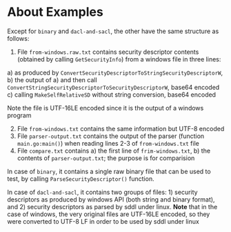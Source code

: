 # About Examples

Except for `binary` and `dacl-and-sacl`, the other have the same structure as follows:

1. File `from-windows.raw.txt` contains security descriptor contents (obtained by calling `GetSecurityInfo`) from a windows file in three lines:

  a) as produced by `ConvertSecurityDescriptorToStringSecurityDescriptorW`,
  b) the output of a) and then call `ConvertStringSecurityDescriptorToSecurityDescriptorW`, base64 encoded
  c) calling `MakeSelfRelativeSD` without string conversion, base64 encoded

  Note the file is UTF-16LE encoded since it is the output of a windows program

2. File `from-windows.txt` contains the same information but UTF-8 encoded
3. File `parser-output.txt` contains the output of the parser (function `main.go:main()`) when reading lines 2-3 of `from-windows.txt` file
4. File `compare.txt` contains a) the first line of `frim-windows.txt`, b) the contents of `parser-output.txt`; the purpose is for comparision

In case of `binary`, it contains a single raw binary file that can be used to test, by calling `ParseSecurityDescriptor()` function.

In case of `dacl-and-sacl`, it contains two groups of files: 1) security descriptors as produced by windows API (both string and binary format), and 2) security descriptors as parsed by sddl under linux. **Note** that in the case of windows, the very original files are UTF-16LE encoded, so they were converted to UTF-8 LF in order to be used by sddl under linux
